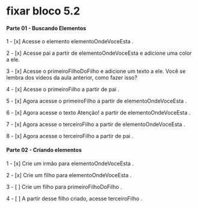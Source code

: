 # fixar bloco 5.2

####  Parte 01 - Buscando Elementos

  1 - [x] Acesse o elemento elementoOndeVoceEsta .

  2 - [x] Acesse pai a partir de elementoOndeVoceEsta e adicione uma color a ele.

  3 - [x] Acesse o primeiroFilhoDoFilho e adicione um texto a ele. Você se lembra dos vídeos da 
  aula anterior, como fazer isso?

  4 - [x] Acesse o primeiroFilho a partir de pai .

  5 - [x] Agora acesse o primeiroFilho a partir de elementoOndeVoceEsta .

  6 - [x] Agora acesse o texto Atenção! a partir de elementoOndeVoceEsta .

  7 - [x] Agora acesse o terceiroFilho a partir de elementoOndeVoceEsta .

  8 - [x] Agora acesse o terceiroFilho a partir de pai .

#### Parte 02 - Criando elementos

  1 - [x] Crie um irmão para elementoOndeVoceEsta .
  
  2 - [x] Crie um filho para elementoOndeVoceEsta .

  3 - [ ] Crie um filho para primeiroFilhoDoFilho .

  4 - [ ] A partir desse filho criado, acesse terceiroFilho .
